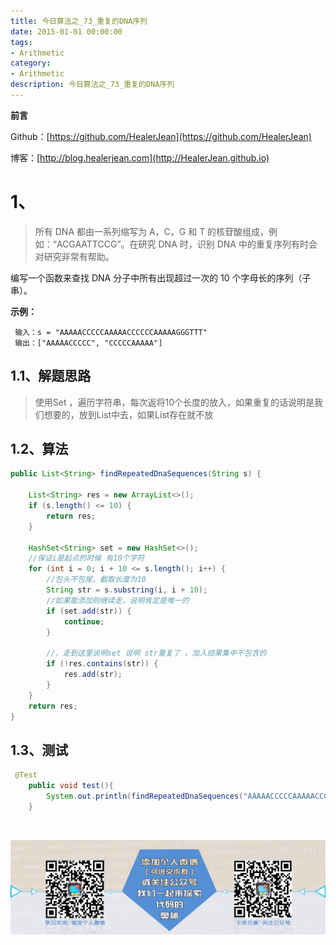 ```yaml
---
title: 今日算法之_73_重复的DNA序列
date: 2015-01-01 00:00:00
tags: 
- Arithmetic
category: 
- Arithmetic
description: 今日算法之_73_重复的DNA序列
---
```


**前言**     

 Github：[https://github.com/HealerJean](https://github.com/HealerJean)         

 博客：[http://blog.healerjean.com](http://HealerJean.github.io)          



# 1、
>  所有 DNA 都由一系列缩写为 A，C，G 和 T 的核苷酸组成，例如：“ACGAATTCCG”。在研究 DNA 时，识别 DNA 中的重复序列有时会对研究非常有帮助。    

 编写一个函数来查找 DNA 分子中所有出现超过一次的 10 个字母长的序列（子串）。
    

 **示例：**

```
 输入：s = "AAAAACCCCCAAAAACCCCCCAAAAAGGGTTT"
 输出：["AAAAACCCCC", "CCCCCAAAAA"]
```



## 1.1、解题思路 

> 使用Set ，遍历字符串，每次返将10个长度的放入，如果重复的话说明是我们想要的，放到List中去，如果List存在就不放



## 1.2、算法

```java
public List<String> findRepeatedDnaSequences(String s) {

    List<String> res = new ArrayList<>();
    if (s.length() <= 10) {
        return res;
    }

    HashSet<String> set = new HashSet<>();
    //保证i是起点的时候 有10个字符
    for (int i = 0; i + 10 <= s.length(); i++) {
        //包头不包尾，截取长度为10
        String str = s.substring(i, i + 10);
        //如果能添加则继续走，说明肯定是唯一的
        if (set.add(str)) {
            continue;
        }

        //，走到这里说明set 说明 str重复了 。加入结果集中不包含的
        if (!res.contains(str)) {
            res.add(str);
        }
    }
    return res;
}
```




## 1.3、测试 

```java
 @Test
    public void test(){
        System.out.println(findRepeatedDnaSequences("AAAAACCCCCAAAAACCCCCCAAAAAGGGTTT"));
    }
```



​          

![ContactAuthor](https://raw.githubusercontent.com/HealerJean/HealerJean.github.io/master/assets/img/artical_bottom.jpg)



<link rel="stylesheet" href="https://unpkg.com/gitalk/dist/gitalk.css">

<script src="https://unpkg.com/gitalk@latest/dist/gitalk.min.js"></script> 
<div id="gitalk-container"></div>    
 <script type="text/javascript">
    var gitalk = new Gitalk({
		clientID: `1d164cd85549874d0e3a`,
		clientSecret: `527c3d223d1e6608953e835b547061037d140355`,
		repo: `HealerJean.github.io`,
		owner: 'HealerJean',
		admin: ['HealerJean'],
		id: 'tsuS1b3e2MEgmyXW',
    });
    gitalk.render('gitalk-container');
</script> 
